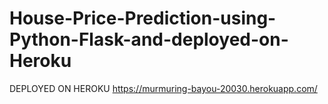 # House-Price-Prediction-using-Python-Flask-and-deployed-on-Heroku
DEPLOYED ON HEROKU https://murmuring-bayou-20030.herokuapp.com/
